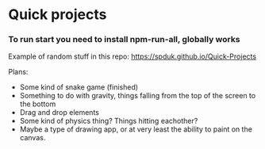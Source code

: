 #  Quick projects
### To run start you need to install npm-run-all, globally works

Example of random stuff in this repo:
https://spduk.github.io/Quick-Projects

Plans:

- Some kind of snake game (finished)
- Something to do with gravity, things falling from the top of the screen to the bottom
- Drag and drop elements
- Some kind of physics thing? Things hitting eachother?
- Maybe a type of drawing app, or at very least the ability to paint on the canvas.
